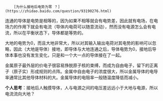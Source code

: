		[为什么接地后电势为零 ？](https://zhidao.baidu.com/question/93190276.html)

​		连通的导体是电势是相等的，因为如果不相等就会有电势差，因此就有电场，在电场力的作用下就会有电流（导体内电荷可以随意流动），然而没有电源怎么会有电流，所以在平衡状态下，导体都是等势的。

​		大地的电势为0，而且大地非常大，所以对其输入输出电荷对其电势的影响可以忽略，因此（大地是导体）接地，即导体与大地连通之后，导体电势为0，接地后导体本事也没有发生变化，只是和一个大一点的导体接在了一起。

​		金属原子最外层的价电子很容易挣脱原子核的束缚，而成为自由电子，留下的正离子（原子实）形成规则的点阵。金属中自由电子的浓度很大，所以金属导体的电导率通常比其他导体材料的大。金属导体的电阻率一般随温度降低而减小。

**个人思考**：接地后人触摸导体，人与电源之间的电压差远远小于大地与电源，所以电流流向大地？

